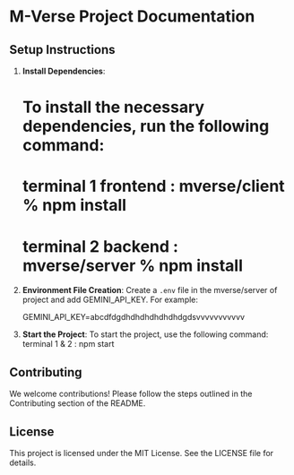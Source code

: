 
# M-Verse Project Documentation

## Setup Instructions

1. **Install Dependencies**:
    # To install the necessary dependencies, run the following command:
    # terminal 1 frontend : mverse/client % npm install
    # terminal 2 backend : mverse/server % npm install
    

2. **Environment File Creation**:
    Create a `.env` file in the mverse/server of project and add GEMINI_API_KEY. For example:
    
    GEMINI_API_KEY=abcdfdgdhdhdhdhdhdhdgdsvvvvvvvvvvv

3. **Start the Project**:
    To start the project, use the following command:
    terminal 1 & 2 : npm start



## Contributing

We welcome contributions! Please follow the steps outlined in the Contributing section of the README.

## License

This project is licensed under the MIT License. See the LICENSE file for details.
